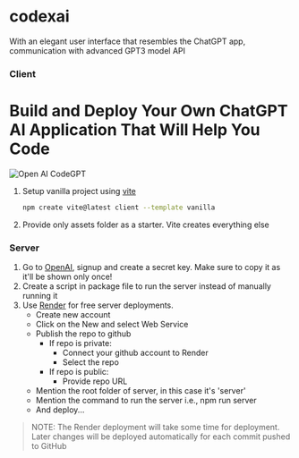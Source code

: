 # codexai
With an elegant user interface that resembles the ChatGPT app, communication with advanced GPT3 model API
### Client
# Build and Deploy Your Own ChatGPT AI Application That Will Help You Code
![Open AI CodeGPT](https://i.ibb.co/LS4DRhb/image-257.png)

1. Setup vanilla project using [vite](https://vitejs.dev/guide/)
    ```bash
    npm create vite@latest client --template vanilla
    ```
2. Provide only assets folder as a starter. Vite creates everything else

### Server

1. Go to [OpenAI](https://beta.openai.com/account/api-keys), signup and create a secret key. Make sure to copy it as it'll be shown only once!
3. Create a script in package file to run the server instead of manually running it
2. Use [Render](https://render.com/) for free server deployments. 
    - Create new account
    - Click on the New and select Web Service
    - Publish the repo to github
        - If repo is private:
            - Connect your github account to Render
            - Select the repo
        - If repo is public:
            - Provide repo URL 
    - Mention the root folder of server, in this case it's 'server'
    - Mention the command to run the server i.e., npm run server
    - And deploy...

> NOTE: The Render deployment will take some time for deployment. Later changes will be deployed automatically for each commit pushed to GitHub 
